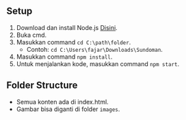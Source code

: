 ## Setup
1. Download dan install Node.js [Disini](https://nodejs.org/en).
2. Buka cmd.
3. Masukkan command `cd C:\path\folder`.
   - Contoh: `cd C:\Users\fajar\Downloads\Sundoman`.
4. Masukkan command `npm install`.
5. Untuk menjalankan kode, masukkan command `npm start`.

## Folder Structure
- Semua konten ada di index.html.
- Gambar bisa diganti di folder `images`.